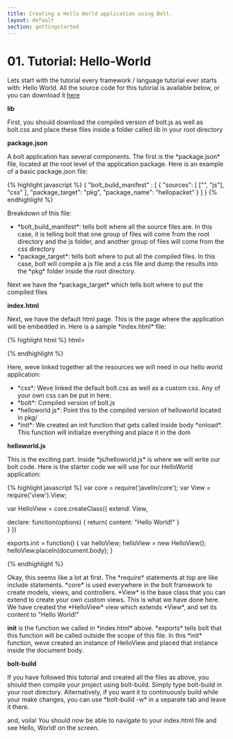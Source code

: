 ```yaml
---
title: Creating a Hello World application using Bolt.
layout: default
section: gettingstarted
---
```


<h1>01. Tutorial: Hello-World</h1>
<p>
  Lets start with the tutorial every framework / language tutorial ever starts with: Hello World. All the source code for this tutorial is available below, or you can download it <a href="examples/helloworld.zip" target="_blank">here</a>
</p>

<b>lib</b>
<p>First, you should download the compiled version of bolt.js as well as bolt.css and place these files inside a folder called lib in your root directory</p>

<b>package.json</b>
<p>
  A bolt application has several components. The first is the *package.json* file, located at the root level of the application package. Here is an example of a basic package.json file:</p>
{% highlight javascript %}
  {
  "bolt_build_manifest" : [ 
    {   
      "sources": [
        ["", "js"],
        "css"
      ],  
      "package_target": "pkg",
      "package_name": "hellopacket"
    }   
  ]
  }
{% endhighlight %}
<p> Breakdown of this file:</p>
<ul>
  <li>*bolt_build_manifest*: tells bolt where all the source files are. In this case, it is telling bolt that one group of files will come from the root directory and the js folder, and another group of files will come from the css directory</li>
  <li>*package_target*: tells bolt where to put all the compiled files. In this case, bolt will compile a js file and a css file and dump the results into the *pkg* folder inside the root directory.</li>
</ul
<br>Next we have the *package_target* which tells bolt where to put the compiled files
</p>

<b>index.html</b>
<p>Next, we have the default html page. This is the page where the application will be embedded in. Here is a sample *index.html* file:</p>

{% highlight html %}
html>
<head>
  <title>Hello World Application</title>

  <meta name="apple-mobile-web-app-capable" content="yes">
  <meta http-equiv="content-type" content="text/html; charset=utf-8">
  <meta name = "viewport" content="initial-scale=1,maximum-scale=1,user-scalable=no,width=device-width,target-densityDpi=device-dpi" />  

  <!-- CSS -->  
  <link rel="stylesheet" href="lib/bolt.css" type="text/css" media="screen" charset="utf-8">
  <link rel="stylesheet" href="pkg/helloworld.css" type="text/css" media="screen" charset="utf-8">

  <!-- BOLT -->
  <script src="lib/bolt.js"></script>

  <!-- HelloWorld JS -->
  <script type="text/javascript" charset="utf-8" src="pkg/helloworld.js"></script>
  <script type="text/javascript" charset="utf-8">
    function init() {
      window.helloworld = require('helloworld');
      helloworld.init();
    }
  </script>
</head>
<body onload="init()">
</body>
</html>
{% endhighlight %}
<p>Here, weve linked together all the resources we will need in our hello world application:</p>
<ul>
  <li>*css*: Weve linked the default bolt.css as well as a custom css. Any of your own css can be put in here.</li>
  <li>*bolt*: Compiled version of bolt.js</li>
  <li>*helloworld js*: Point this to the compiled version of helloworld located in pkg/</li>
  <li>*init*: We created an init function that gets called inside body *onload*. This function will initialize everything and place it in the dom</li>
</ul>

<b>helloworld.js</b>
<p>This is the exciting part. Inside *js/helloworld.js* is where we will write our bolt code. Here is the starter code we will use for our HelloWorld application:</p>
{% highlight javascript %}
var core  = require('javelin/core');
var View  = require('view').View;

var HelloView = core.createClass({
  extend: View,

  declare: function(options) {
    return{
      content: "Hello World!"
    }   
  }
})

exports.init = function() {
  var helloView;
  helloView = new HelloView();
  helloView.placeIn(document.body);
}

{% endhighlight %}
<p> Okay, this seems like a lot at first. The *require* statements at top are like include statements. *core* is used everywhere in the bolt framework to create models, views, and controllers. *View* is the base class that you can extend to create your own custom views. This is what we have done here. We have created the *HelloView* view which extends *View*, and set its content to "Hello World!" </p>
<p>
<b>init</b> is the function we called in *index.html* above. *exports* tells bolt that this function will be called outside the scope of this file. In this *init* function, weve created an instance of HelloView and placed that instance inside the document body.
</p>

<b>bolt-build</b>
<p>If you have followed this tutorial and created all the files as above, you should then compile your project using bolt-build. Simply type bolt-build in your root directory. Alternatively, if you want it to continuously build while your make changes, you can use *bolt-build -w* in a separate tab and leave it there.</p>

<p>and, voila! You should now be able to navigate to your index.html file and see Hello, World! on the screen.</p>
